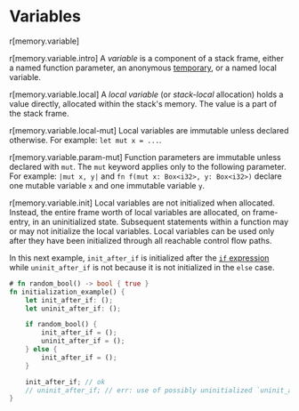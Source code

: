 # Variables

r[memory.variable]

r[memory.variable.intro]
A _variable_ is a component of a stack frame, either a named function parameter,
an anonymous [temporary](expressions.md#temporaries), or a named local
variable.

r[memory.variable.local]
A _local variable_ (or *stack-local* allocation) holds a value directly,
allocated within the stack's memory. The value is a part of the stack frame.

r[memory.variable.local-mut]
Local variables are immutable unless declared otherwise. For example:
`let mut x = ...`.

r[memory.variable.param-mut]
Function parameters are immutable unless declared with `mut`. The `mut` keyword
applies only to the following parameter. For example: `|mut x, y|` and
`fn f(mut x: Box<i32>, y: Box<i32>)` declare one mutable variable `x` and one
immutable variable `y`.

r[memory.variable.init]
Local variables are not initialized when allocated. Instead, the entire frame
worth of local variables are allocated, on frame-entry, in an uninitialized
state. Subsequent statements within a function may or may not initialize the
local variables. Local variables can be used only after they have been
initialized through all reachable control flow paths.

In this next example, `init_after_if` is initialized after the [`if` expression]
while `uninit_after_if` is not because it is not initialized in the `else` case.

```rust
# fn random_bool() -> bool { true }
fn initialization_example() {
    let init_after_if: ();
    let uninit_after_if: ();

    if random_bool() {
        init_after_if = ();
        uninit_after_if = ();
    } else {
        init_after_if = ();
    }

    init_after_if; // ok
    // uninit_after_if; // err: use of possibly uninitialized `uninit_after_if`
}
```

[`if` expression]: expressions/if-expr.md#if-expressions

